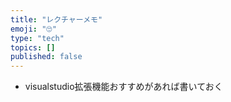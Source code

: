 ```yaml
---
title: "レクチャーメモ"
emoji: "🙄"
type: "tech"
topics: []
published: false
---
```


- visualstudio拡張機能おすすめがあれば書いておく
